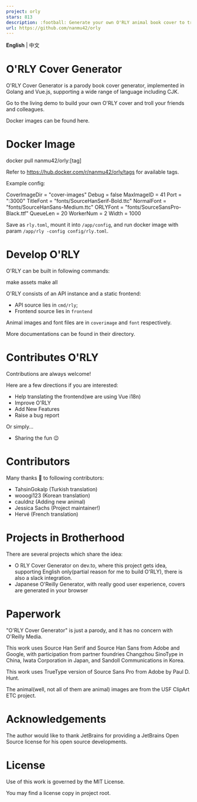 ```yaml
---
project: orly
stars: 813
description: :football: Generate your own O'RLY animal book cover to troll your colleagues | 生成你自己的O'RLY动物书封面，让你的同事惊掉下巴
url: https://github.com/nanmu42/orly
---
```


**English** | 中文

O'RLY Cover Generator
=====================

O'RLY Cover Generator is a parody book cover generator, implemented in Golang and Vue.js, supporting a wide range of language including CJK.

Go to the living demo to build your own O'RLY cover and troll your friends and colleagues.

Docker images can be found here.

Docker Image
============

docker pull nanmu42/orly:\[tag\]

Refer to https://hub.docker.com/r/nanmu42/orly/tags for available tags.

Example config:

CoverImageDir = "cover-images"
Debug = false
MaxImageID = 41
Port = ":3000"
TitleFont = "fonts/SourceHanSerif-Bold.ttc"
NormalFont = "fonts/SourceHanSans-Medium.ttc"
ORLYFont = "fonts/SourceSansPro-Black.ttf"
QueueLen = 20
WorkerNum = 2
Width = 1000

Save as `rly.toml`, mount it into `/app/config`, and run docker image with param `/app/rly -config config/rly.toml`.

Develop O'RLY
=============

O'RLY can be built in following commands:

make assets
make all

O'RLY consists of an API instance and a static frontend:

-   API source lies in `cmd/rly`;
-   Frontend source lies in `frontend`

Animal images and font files are in `coverimage` and `font` respectively.

More documentations can be found in their directory.

Contributes O'RLY
=================

Contributions are always welcome!

Here are a few directions if you are interested:

-   Help translating the frontend(we are using Vue i18n)
-   Improve O'RLY
-   Add New Features
-   Raise a bug report

Or simply...

-   Sharing the fun 😉

Contributors
============

Many thanks 🤗 to following contributors:

-   TahsinGokalp (Turkish translation)
-   wooogi123 (Korean translation)
-   cauldnz (Adding new animal)
-   Jessica Sachs (Project maintainer!)
-   Hervé (French translation)

Projects in Brotherhood
=======================

There are several projects which share the idea:

-   O RLY Cover Generator on dev.to, where this project gets idea, supporting English only(partial reason for me to build O'RLY), there is also a slack integration.
-   Japanese O'Reilly Generator, with really good user experience, covers are generated in your browser

Paperwork
=========

"O'RLY Cover Generator" is just a parody, and it has no concern with O'Reilly Media.

This work uses Source Han Serif and Source Han Sans from Adobe and Google, with participation from partner foundries Changzhou SinoType in China, Iwata Corporation in Japan, and Sandoll Communications in Korea.

This work uses TrueType version of Source Sans Pro from Adobe by Paul D. Hunt.

The animal(well, not all of them are animal) images are from the USF ClipArt ETC project.

Acknowledgements
================

The author would like to thank JetBrains for providing a JetBrains Open Source license for his open source developments.

License
=======

Use of this work is governed by the MIT License.

You may find a license copy in project root.
